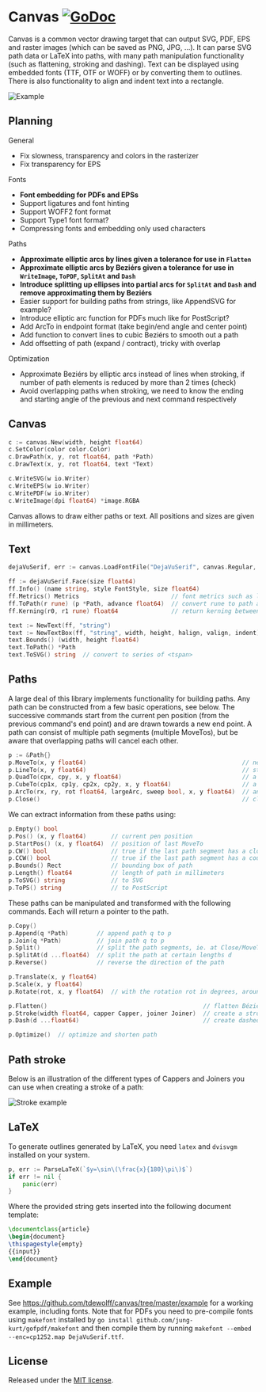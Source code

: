 # Canvas <a name="canvas"></a> [![GoDoc](http://godoc.org/github.com/tdewolff/canvas?status.svg)](http://godoc.org/github.com/tdewolff/canvas)

Canvas is a common vector drawing target that can output SVG, PDF, EPS and raster images (which can be saved as PNG, JPG, ...). It can parse SVG path data or LaTeX into paths, with many path manipulation functionality (such as flattening, stroking and dashing). Text can be displayed using embedded fonts (TTF, OTF or WOFF) or by converting them to outlines. There is also functionality to align and indent text into a rectangle.

![Example](https://raw.githubusercontent.com/tdewolff/canvas/master/example/example.png)


## Planning

General

* Fix slowness, transparency and colors in the rasterizer
* Fix transparency for EPS

Fonts

* **Font embedding for PDFs and EPSs**
* Support ligatures and font hinting
* Support WOFF2 font format
* Support Type1 font format?
* Compressing fonts and embedding only used characters

Paths

* **Approximate elliptic arcs by lines given a tolerance for use in `Flatten`**
* **Approximate elliptic arcs by Beziérs given a tolerance for use in `WriteImage`, `ToPDF`, `SplitAt` and `Dash`**
* **Introduce splitting up ellipses into partial arcs for `SplitAt` and `Dash` and remove approximating them by Beziérs**
* Easier support for building paths from strings, like AppendSVG for example?
* Introduce elliptic arc function for PDFs much like for PostScript?
* Add ArcTo in endpoint format (take begin/end angle and center point)
* Add function to convert lines to cubic Beziérs to smooth out a path
* Add offsetting of path (expand / contract), tricky with overlap

Optimization

* Approximate Beziérs by elliptic arcs instead of lines when stroking, if number of path elements is reduced by more than 2 times (check)
* Avoid overlapping paths when stroking, we need to know the ending and starting angle of the previous and next command respectively


## Canvas
``` go
c := canvas.New(width, height float64)
c.SetColor(color color.Color)
c.DrawPath(x, y, rot float64, path *Path)
c.DrawText(x, y, rot float64, text *Text)

c.WriteSVG(w io.Writer)
c.WriteEPS(w io.Writer)
c.WritePDF(w io.Writer)
c.WriteImage(dpi float64) *image.RGBA
```

Canvas allows to draw either paths or text. All positions and sizes are given in millimeters.

## Text
``` go
dejaVuSerif, err := canvas.LoadFontFile("DejaVuSerif", canvas.Regular, "DejaVuSerif.ttf")  // TTF, OTF or WOFF

ff := dejaVuSerif.Face(size float64)
ff.Info() (name string, style FontStyle, size float64)
ff.Metrics() Metrics                          // font metrics such as line height
ff.ToPath(r rune) (p *Path, advance float64)  // convert rune to path and return advance
ff.Kerning(r0, r1 rune) float64               // return kerning between runes

text := NewText(ff, "string")                                            // simple text with newlines
text := NewTextBox(ff, "string", width, height, halign, valign, indent)  // split on word boundaries and specify text alignment
text.Bounds() (width, height float64)
text.ToPath() *Path
text.ToSVG() string  // convert to series of <tspan>
```


## Paths
A large deal of this library implements functionality for building paths. Any path can be constructed from a few basic operations, see below. The successive commands start from the current pen position (from the previous command's end point) and are drawn towards a new end point. A path can consist of multiple path segments (multiple MoveTos), but be aware that overlapping paths will cancel each other.

``` go
p := &Path{}
p.MoveTo(x, y float64)                                            // new path segment starting at (x,y)
p.LineTo(x, y float64)                                            // straight line to (x,y)
p.QuadTo(cpx, cpy, x, y float64)                                  // a quadratic Bézier with control point (cpx,cpy) and end point (x,y)
p.CubeTo(cp1x, cp1y, cp2x, cp2y, x, y float64)                    // a cubic Bézier with control points (cp1x,cp1y), (cp2x,cp2y) and end point (x,y)
p.ArcTo(rx, ry, rot float64, largeArc, sweep bool, x, y float64)  // an arc of an ellipse with radii (rx,ry), rotated by rot (in degrees CCW), with flags largeArc and sweep (booleans, see https://www.w3.org/TR/SVG/paths.html#PathDataEllipticalArcCommands)
p.Close()                                                         // close the path, essentially a LineTo to the last MoveTo location
```

We can extract information from these paths using:

``` go
p.Empty() bool
p.Pos() (x, y float64)       // current pen position
p.StartPos() (x, y float64)  // position of last MoveTo
p.CW() bool                  // true if the last path segment has a clockwise direction
p.CCW() bool                 // true if the last path segment has a counter clockwise direction
p.Bounds() Rect              // bounding box of path
p.Length() float64           // length of path in millimeters
p.ToSVG() string             // to SVG
p.ToPS() string              // to PostScript
```

These paths can be manipulated and transformed with the following commands. Each will return a pointer to the path.

``` go
p.Copy()
p.Append(q *Path)        // append path q to p
p.Join(q *Path)          // join path q to p
p.Split()                // split the path segments, ie. at Close/MoveTo
p.SplitAt(d ...float64)  // split the path at certain lengths d
p.Reverse()              // reverse the direction of the path

p.Translate(x, y float64)
p.Scale(x, y float64)
p.Rotate(rot, x, y float64)  // with the rotation rot in degrees, around point (x,y)

p.Flatten()                                            // flatten Bézier and arc commands to straight lines
p.Stroke(width float64, capper Capper, joiner Joiner)  // create a stroke from a path of certain width, using capper and joiner for caps and joins
p.Dash(d ...float64)                                   // create dashed path with lengths d which are alternating the dash and the space

p.Optimize()  // optimize and shorten path
```


## Path stroke
Below is an illustration of the different types of Cappers and Joiners you can use when creating a stroke of a path:

![Stroke example](https://raw.githubusercontent.com/tdewolff/canvas/master/example/stroke_example.png)


## LaTeX
To generate outlines generated by LaTeX, you need `latex` and `dvisvgm` installed on your system.

``` go
p, err := ParseLaTeX(`$y=\sin\(\frac{x}{180}\pi\)$`)
if err != nil {
    panic(err)
}
```

Where the provided string gets inserted into the following document template:

``` latex
\documentclass{article}
\begin{document}
\thispagestyle{empty}
{{input}}
\end{document}
```


## Example
See https://github.com/tdewolff/canvas/tree/master/example for a working example, including fonts. Note that for PDFs you need to pre-compile fonts using `makefont` installed by `go install github.com/jung-kurt/gofpdf/makefont` and then compile them by running `makefont --embed --enc=cp1252.map DejaVuSerif.ttf`.


## License
Released under the [MIT license](LICENSE.md).
